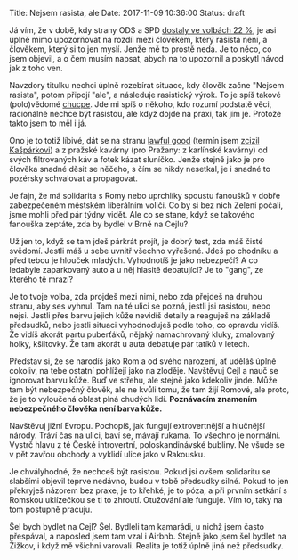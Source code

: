 Title: Nejsem rasista, ale
Date: 2017-11-09 10:36:00
Status: draft

Já vím, že v době, kdy strany ODS a SPD [dostaly ve volbách 22 %](https://cs.wikipedia.org/wiki/Volby_do_Poslaneck%C3%A9_sn%C4%9Bmovny_Parlamentu_%C4%8Cesk%C3%A9_republiky_2017), je asi úplně mimo upozorňovat na rozdíl mezi člověkem, který rasista není, a člověkem, který si to jen myslí. Jenže mě to prostě nedá. Je to něco, co jsem objevil, a o čem musím napsat, abych na to upozornil a poskytl návod jak z toho ven.

Navzdory titulku nechci úplně rozebírat situace, kdy člověk začne "Nejsem rasista", potom připojí "ale", a následuje rasistický výrok. To je spíš takové (polo)vědomé [chucpe](https://cs.wikipedia.org/wiki/Chucpe). Jde mi spíš o někoho, kdo rozumí podstatě věci, racionálně nechce být rasistou, ale když dojde na praxi, tak jím je. Protože takto jsem to měl i já.

Ono je to totiž líbivé, dát se na stranu [lawful good](https://en.wikipedia.org/wiki/Alignment_(Dungeons_%26_Dragons)) (termín jsem [zcizil Kašpárkovi](http://finmag.penize.cz/recenze/327443-opusteny-erik-tabery)) a z pražské kavárny (pro Pražany: z karlínské kavárny) od svých filtrovaných káv a fotek kázat sluníčko. Jenže stejně jako je pro člověka snadné děsit se něčeho, s čím se nikdy nesetkal, je i snadné to pozérsky schvalovat a propagovat.

Je fajn, že má solidarita s Romy nebo uprchlíky spoustu fanoušků v dobře zabezpečeném městském liberálním voliči. Co by si bez nich Zelení počali, jsme mohli před pár týdny vidět. Ale co se stane, když se takového fanouška zeptáte, zda by bydlel v Brně na Cejlu?

Už jen to, když se tam jdeš párkrát projít, je dobrý test, zda máš čisté svědomí. Jestli máš u sebe uvnitř všechno vyřešené. Jdeš po chodníku a před tebou je hlouček mladých. Vyhodnotíš je jako nebezpečí? A co ledabyle zaparkovaný auto a u něj hlasitě debatující? Je to "gang", ze kterého tě mrazí?

Je to tvoje volba, zda projdeš mezi nimi, nebo zda přejdeš na druhou stranu, aby ses vyhnul. Tam na té ulici se pozná, jestli jsi rasistou, nebo nejsi. Jestli přes barvu jejich kůže nevidíš detaily a reaguješ na základě předsudků, nebo jestli situaci vyhodnoduješ podle toho, co opravdu vidíš. Že vidíš akorát partu puberťáků, nějaký namachrovaný kluky, zmalovaný holky, kšiltovky. Že tam akorát u auta debatuje pár tatíků v letech.

Představ si, že se narodíš jako Rom a od svého narození, ať uděláš úplně cokoliv, na tebe ostatní pohlížejí jako na zloděje. Navštěvuj Cejl a nauč se ignorovat barvu kůže. Buď ve střehu, ale stejně jako kdekoliv jinde. Může tam být nebezpečný člověk, ale ne kvůli tomu, že tam žijí Romové, ale proto, že je to vyloučená oblast plná chudých lidí. **Poznávacím znamením nebezpečného člověka není barva kůže.**

Navštěvuj jižní Evropu. Pochopíš, jak fungují extrovertnější a hlučnější národy. Tráví čas na ulici, baví se, mávají rukama. To všechno je normální. Vystrč hlavu z té České introvertní, poloskandinávské bubliny. Ne všude se v pět zavřou obchody a vyklidí ulice jako v Rakousku.

Je chvályhodné, že nechceš být rasistou. Pokud jsi ovšem solidaritu se slabšími objevil teprve nedávno, budou v tobě předsudky silné. Pokud to jen překryješ názorem bez praxe, je to křehké, je to póza, a při prvním setkání s Romskou uklízečkou se ti to zhroutí. Otužování ale funguje. Vím to, taky na tom postupně pracuju.

Šel bych bydlet na Cejl? Šel. Bydleli tam kamarádi, u nichž jsem často přespával, a naposled jsem tam vzal i Airbnb. Stejně jako jsem šel bydlet na Žižkov, i když mě všichni varovali. Realita je totiž úplně jiná než předsudky.
